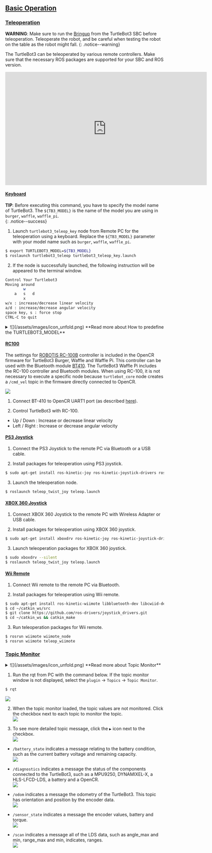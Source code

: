 
## [Basic Operation](#basic-operation)

### [Teleoperation](#teleoperation)

**WARNING**: Make sure to run the [Bringup][bringup] from the TurtleBot3 SBC before teleoperation. Teleoperate the robot, and be careful when testing the robot on the table as the robot might fall.
{: .notice--warning}

The TurtleBot3 can be teleoperated by various remote controllers. Make sure that the necessary ROS packages are supported for your SBC and ROS version. 

<iframe width="640" height="360" src="https://www.youtube.com/embed/Z4s18hlazb4" frameborder="0" allowfullscreen></iframe>

#### [Keyboard](#keyboard)

**TIP**: Before executing this command, you have to specify the model name of TurtleBot3. The `${TB3_MODEL}` is the name of the model you are using in `burger`, `waffle`, `waffle_pi`.  
{: .notice--success}

1. Launch `turtlebot3_teleop_key` node from Remote PC for the teleoperation using a keyboard. Replace the `${TB3_MODEL}` parameter with your model name such as `burger`, `waffle`, `waffle_pi`.  
```bash
$ export TURTLEBOT3_MODEL=${TB3_MODEL}
$ roslaunch turtlebot3_teleop turtlebot3_teleop_key.launch
```

2. If the node is successfully launched, the following instruction will be appeared to the terminal window.  
```bash
Control Your Turtlebot3
Moving around
        w
    a   s   d
        x
w/x : increase/decrease linear velocity
a/d : increase/decrease angular velocity
space key, s : force stop
CTRL-C to quit
```

<details>
<summary>
![](/assets/images/icon_unfold.png) **Read more about How to predefine the TURTLEBOT3_MODEL**
</summary>
The `export TURTLEBOT3_MODEL=${TB3_MODEL}` command can be omitted if the **TURTLEBOT3_MODEL** parameter is predefined in the `.bashrc` file. The `.bashrc` file is automatically loaded when a terminal window is created.  

- Example of defining TurtlBot3 Burger as a default.  
```bash
$ echo 'export TURTLEBOT3_MODEL=burger' >> ~/.bashrc
$ source ~/.bashrc
```

- Example of defining TurtlBot3 Waffle Pi as a default.  
```bash
$ echo 'export TURTLEBOT3_MODEL=waffle_pi' >> ~/.bashrc
$ source ~/.bashrc
```
</details>

#### [RC100](#rc100)

The settings for [ROBOTIS RC-100B][rc100] controller is included in the OpenCR firmware for TurtleBot3 Burger, Waffle and Waffle Pi. This controller can be used with the Bluetooth module [BT410][bt410]. The TurtleBot3 Waffle Pi includes the RC-100 controller and Bluetooth modules. When using RC-100, it is not necessary to execute a specific node because `turtlebot_core` node creates a `/cmd_vel` topic in the firmware directly connected to OpenCR.

![](/assets/images/platform/turtlebot3/example/rc100b_with_bt410.png)

1. Connect BT-410 to OpenCR UART1 port (as described [here][appendix_opencr1_0]).

2. Control TurtleBot3 with RC-100.
  - Up / Down : Increase or decrease linear velocity
  - Left / Right : Increase or decrease angular velocity

#### [PS3 Joystick](#ps3-joystick)

1. Connect the PS3 Joystick to the remote PC via Bluetooth or a USB cable.

2. Install packages for teleoperation using PS3 joystick.  
  ```bash
$ sudo apt-get install ros-kinetic-joy ros-kinetic-joystick-drivers ros-kinetic-teleop-twist-joy
  ```

3. Launch the teleoperation node.  
  ```bash
$ roslaunch teleop_twist_joy teleop.launch
  ```

#### [XBOX 360 Joystick](#xbox-360-joystick)

1. Connect XBOX 360 Joystick to the remote PC with Wireless Adapter or USB cable.

2. Install packages for teleoperation using XBOX 360 joystick.  
  ```bash
$ sudo apt-get install xboxdrv ros-kinetic-joy ros-kinetic-joystick-drivers ros-kinetic-teleop-twist-joy
  ```

3. Launch teleoperation packages for XBOX 360 joystick.  
  ```bash
$ sudo xboxdrv --silent
$ roslaunch teleop_twist_joy teleop.launch
  ```

#### [Wii Remote](#wii-remote)

1. Connect Wii remote to the remote PC via Bluetooth.

2. Install packages for teleoperation using Wii remote.
  ```bash
$ sudo apt-get install ros-kinetic-wiimote libbluetooth-dev libcwiid-dev
$ cd ~/catkin_ws/src
$ git clone https://github.com/ros-drivers/joystick_drivers.git  
$ cd ~/catkin_ws && catkin_make
  ```

3. Run teleoperation packages for Wii remote.
  ```bash
$ rosrun wiimote wiimote_node
$ rosrun wiimote teleop_wiimote
  ```

### [Topic Monitor](#topic-monitor)

<details>
<summary>
![](/assets/images/icon_unfold.png) **Read more about Topic Monitor**
</summary>
In order to check the topics of TurtleBot3, we will use [rqt][rqt] provided by ROS. The rqt is a Qt-based framework for GUI development for ROS. The rqt is a tool that allows users to easily see the topic status by displaying all the topics in the topic list. There are topic names, types, bandwidth, Hz, value in GUI.
</details>

1. Run the rqt from PC with the command below. If the topic monitor window is not displayed, select the `plugin` -> `Topics` -> `Topic Monitor`.
  ```bash
$ rqt
  ```  
  ![](/assets/images/platform/turtlebot3/example/rqt_1.png)

2. When the topic monitor loaded, the topic values are not monitored. Click the checkbox next to each topic to monitor the topic.  
  ![](/assets/images/platform/turtlebot3/example/rqt_2.png)

3. To see more detailed topic message, click the `▶` icon next to the checkbox.  
  ![](/assets/images/platform/turtlebot3/example/rqt_3.png)

  - `/battery_state` indicates a message relating to the battery condition, such as the current battery voltage and remaining capacity.  
  ![](/assets/images/platform/turtlebot3/example/rqt_4.png)

  - `/diagnostics` indicates a message the status of the components connected to the TurtleBot3, such as a MPU9250, DYNAMIXEL-X, a HLS-LFCD-LDS, a battery and a OpenCR.  
  ![](/assets/images/platform/turtlebot3/example/rqt_5.png)

  - `/odom` indicates a message the odometry of the TurtleBot3. This topic has orientation and position by the encoder data.  
  ![](/assets/images/platform/turtlebot3/example/rqt_6.png)

  - `/sensor_state` indicates a message the encoder values, battery and torque.  
  ![](/assets/images/platform/turtlebot3/example/rqt_7.png)

  - `/scan` indicates a message all of the LDS data, such as angle_max and min, range_max and min, indicates, ranges.  
  ![](/assets/images/platform/turtlebot3/example/rqt_8.png)


[teleoperation]: /docs/en/platform/turtlebot3/teleoperation/
[basic_examples]: /docs/en/platform/turtlebot3/basic_examples/
[additional_sensors]: /docs/en/platform/turtlebot3/additional_sensors/
[bringup]: /docs/en/platform/turtlebot3/bringup/#bringup
[rqt]: http://wiki.ros.org/rqt
[rc100]: /docs/en/parts/communication/rc-100/
[bt410]: /docs/en/parts/communication/bt-410/
[appendix_opencr1_0]: /docs/en/platform/turtlebot3/appendix_opencr1_0/